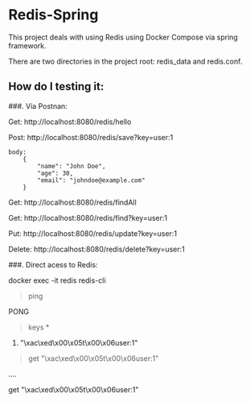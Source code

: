 # Redis-Spring
This project deals with using Redis using Docker Compose via spring framework.

There are two directories in the project root: redis_data and redis.conf.

## How do I testing it:

###. Via Postnan:

Get: http://localhost:8080/redis/hello

Post: http://localhost:8080/redis/save?key=user:1

    body: 
    	{
  			"name": "John Doe",
  			"age": 30,
  			"email": "johndoe@example.com"
		}

Get: http://localhost:8080/redis/findAll

Get: http://localhost:8080/redis/find?key=user:1

Put: http://localhost:8080/redis/update?key=user:1

Delete: http://localhost:8080/redis/delete?key=user:1

###. Direct acess to Redis:

docker exec -it redis redis-cli

> ping

PONG

> keys *

1) "\xac\xed\x00\x05t\x00\x06user:1"

>get "\xac\xed\x00\x05t\x00\x06user:1"

....

get "\xac\xed\x00\x05t\x00\x06user:1"
